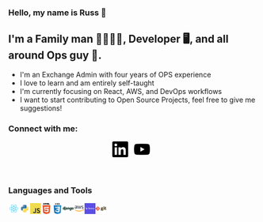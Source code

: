 ### Hello, my name is Russ :wave:

## I'm a Family man :family_man_woman_girl_boy:, Developer :desktop_computer:, and all around Ops guy :exploding_head:.
- I'm an Exchange Admin with four years of OPS experience
- I love to learn and am entirely self-taught
- I'm currently focusing on React, AWS, and DevOps workflows
- I want to start contributing to Open Source Projects, feel free to give me suggestions!

### Connect with me:

<p align="center">
<a href="https://www.linkedin.com/in/russ-carroll-20a53719a"><img height="32" width="32" src="img/linkedin.svg"></a>&nbsp;&nbsp;
<a href=""><img height="32" width="32" src="img/youtube.svg"></a>&nbsp;&nbsp;
</p>

<br />

### Languages and Tools


<img align="left" alt="medium" width="22px" src="https://raw.githubusercontent.com/github/explore/80688e429a7d4ef2fca1e82350fe8e3517d3494d/topics/react/react.png?sanitize=true">&nbsp;&nbsp;
<img align="left" alt="medium" width="22px" src="https://raw.githubusercontent.com/github/explore/80688e429a7d4ef2fca1e82350fe8e3517d3494d/topics/python/python.png?sanitize=true">&nbsp;&nbsp;
<img align="left" alt="medium" width="22px" src="https://raw.githubusercontent.com/github/explore/80688e429a7d4ef2fca1e82350fe8e3517d3494d/topics/javascript/javascript.png?sanitize=true">&nbsp;&nbsp;
<img align="left" alt="medium" width="22px" src="https://raw.githubusercontent.com/github/explore/80688e429a7d4ef2fca1e82350fe8e3517d3494d/topics/html/html.png?sanitize=true">&nbsp;&nbsp;
<img align="left" alt="medium" width="22px" src="https://raw.githubusercontent.com/github/explore/80688e429a7d4ef2fca1e82350fe8e3517d3494d/topics/css/css.png?sanitize=true">&nbsp;&nbsp;
<img align="left" alt="medium" width="22px" src="https://raw.githubusercontent.com/github/explore/80688e429a7d4ef2fca1e82350fe8e3517d3494d/topics/django/django.png?sanitize=true">&nbsp;&nbsp;
<img align="left" alt="medium" width="22px" src="https://raw.githubusercontent.com/github/explore/fbceb94436312b6dacde68d122a5b9c7d11f9524/topics/aws/aws.png?sanitize=true">&nbsp;&nbsp;
<img align="left" alt="medium" width="22px" src="https://raw.githubusercontent.com/github/explore/80688e429a7d4ef2fca1e82350fe8e3517d3494d/topics/terraform/terraform.png?sanitize=true">&nbsp;&nbsp;
<img align="left" alt="medium" width="22px" src="https://raw.githubusercontent.com/github/explore/80688e429a7d4ef2fca1e82350fe8e3517d3494d/topics/git/git.png?sanitize=true">&nbsp;&nbsp;
<br />
<br />

[LinkedIn]:  https://www.linkedin.com/in/russ-carroll-20a53719a